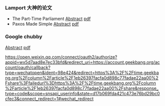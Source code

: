 ### Lamport 大神的论文
- The Part-Time Parliament
[Abstract](https://www.microsoft.com/en-us/research/publication/part-time-parliament/)
[pdf](https://lamport.azurewebsites.net/pubs/lamport-paxos.pdf)
- Paxos Made Simple
[Abstract](https://www.microsoft.com/en-us/research/publication/paxos-made-simple/)
[pdf](https://lamport.azurewebsites.net/pubs/paxos-simple.pdf)
### Google chubby
[Abstract](https://research.google.com/archive/chubby.html)
[pdf](https://static.googleusercontent.com/media/research.google.com/en//archive/chubby-osdi06.pdf)

https://open.weixin.qq.com/connect/oauth2/authorize?appid=wx5d7aad8e7ec33bfd&redirect_uri=https://account.geekbang.org/account/oauth/callback?type=wechatopen&ident=98e424&redirect=https%3A%2F%2Ftime.geekbang.org%2Fcolumn%2Farticle%2F1eb26397facfa0d898c77fadae22aa00%2Fshare%3Ffailedurl%3Dhttps%3A%2F%2Ftime.geekbang.org%2Fcolumn%2Farticle%2F1eb26397facfa0d898c77fadae22aa00%2Fshare&response_type=code&scope=snsapi_userinfo&state=d17b069fda421c473e76bd29bc0cfec3&connect_redirect=1#wechat_redirect
